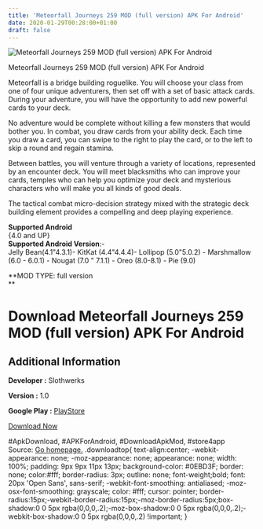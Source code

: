 ```yaml
---
title: 'Meteorfall Journeys 259 MOD (full version) APK For Android'
date: 2020-01-29T00:28:00+01:00
draft: false
---
```


![Meteorfall Journeys 259 MOD (full version) APK For Android](https://i2.wp.com/apkhome.net/wp-content/uploads/2020/01/Meteorfall-Journeys-259-MOD-full-version.jpg "Meteorfall Journeys 259 MOD (full version) APK For Android")

  

Meteorfall Journeys 259 MOD (full version) APK For Android

Meteorfall is a bridge building roguelike. You will choose your class from one of four unique adventurers, then set off with a set of basic attack cards. During your adventure, you will have the opportunity to add new powerful cards to your deck.

No adventure would be complete without killing a few monsters that would bother you. In combat, you draw cards from your ability deck. Each time you draw a card, you can swipe to the right to play the card, or to the left to skip a round and regain stamina.

Between battles, you will venture through a variety of locations, represented by an encounter deck. You will meet blacksmiths who can improve your cards, temples who can help you optimize your deck and mysterious characters who will make you all kinds of good deals.

The tactical combat micro-decision strategy mixed with the strategic deck building element provides a compelling and deep playing experience.

**Supported Android**  
{4.0 and UP}  
**Supported Android Version**:-  
Jelly Bean(4.1"4.3.1)- KitKat (4.4"4.4.4)- Lollipop (5.0"5.0.2) - Marshmallow (6.0 - 6.0.1) - Nougat (7.0 " 7.1.1) - Oreo (8.0-8.1) - Pie (9.0)

**MOD TYPE: full version  
**

Download Meteorfall Journeys 259 MOD (full version) APK For Android
===================================================================

Additional Information
----------------------

**Developer :** Slothwerks

**Version :** 1.0

**Google Play :** [PlayStore](https://play.google.com/store/apps/details?id=com.slothwerks.meteorfall)

  

[Download Now](https://store4app.co/post/meteorfall-journeys-259-mod-full-version-apk-for-android_1580239028)

  
#ApkDownload, #APKForAndroid, #DownloadApkMod, #store4app  
Source: [Go homepage.](https://store4app.co/post/meteorfall-journeys-259-mod-full-version-apk-for-android_1580239028) .downloadtop{ text-align:center; -webkit-appearance: none; -moz-appearance: none; appearance: none; width: 100%; padding: 9px 9px 11px 13px; background-color: #0EBD3F; border: none; color:#fff; border-radius: 3px; outline: none; font-weight;bold; font: 20px 'Open Sans', sans-serif; -webkit-font-smoothing: antialiased; -moz-osx-font-smoothing: grayscale; color: #fff; cursor: pointer; border-radius:15px;-webkit-border-radius:15px;-moz-border-radius:5px;box-shadow:0 0 5px rgba(0,0,0,.2);-moz-box-shadow:0 0 5px rgba(0,0,0,.2);-webkit-box-shadow:0 0 5px rgba(0,0,0,.2) !important; }